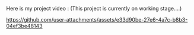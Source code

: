 Here is my project video : (This project is currently on working stage....)

https://github.com/user-attachments/assets/e33d90be-27e6-4a7c-b8b3-04ef3be48143


